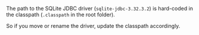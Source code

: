 The path to the SQLite JDBC driver (`sqlite-jdbc-3.32.3.2`) is hard-coded in
the classpath (`.classpath` in the root folder).

So if you move or rename the driver, update the classpath accordingly.

